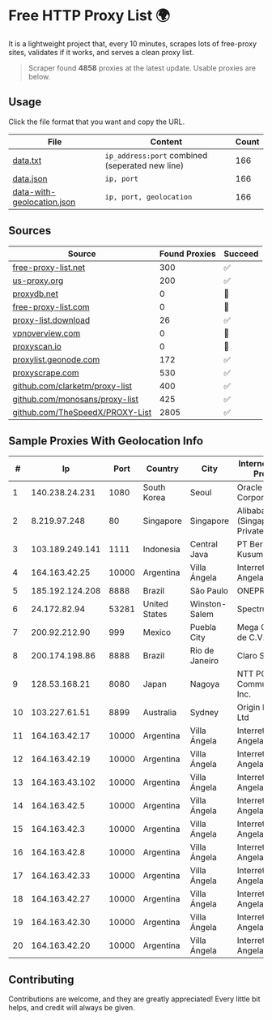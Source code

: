 
# Free HTTP Proxy List 🌍

It is a lightweight project that, every 10 minutes, scrapes lots of free-proxy sites, validates if it works, and serves a clean proxy list.


> Scraper found **4858** proxies at the latest update. Usable proxies are below.

## Usage

Click the file format that you want and copy the URL.


|File|Content|Count|
|----|-------|-----|
|[data.txt](https://raw.githubusercontent.com/themiralay/Proxy-List-World/master/data.txt)|`ip_address:port` combined (seperated new line)|166|
|[data.json](https://raw.githubusercontent.com/themiralay/Proxy-List-World/master/data.json)|`ip, port`|166|
|[data-with-geolocation.json](https://raw.githubusercontent.com/themiralay/Proxy-List-World/master/data-with-geolocation.json)|`ip, port, geolocation`|166|

## Sources

|Source|Found Proxies|Succeed|
|------|-------------|-------|
|[free-proxy-list.net](https://free-proxy-list.net)|300|✅|
|[us-proxy.org](https://www.us-proxy.org)|200|✅|
|[proxydb.net](http://proxydb.net)|0|🚫|
|[free-proxy-list.com](https://free-proxy-list.com/?page=&port=&type%5B%5D=http&type%5B%5D=https&up_time=0&search=Search)|0|🚫|
|[proxy-list.download](https://www.proxy-list.download/HTTP)|26|✅|
|[vpnoverview.com](https://vpnoverview.com/privacy/anonymous-browsing/free-proxy-servers)|0|🚫|
|[proxyscan.io](https://www.proxyscan.io)|0|🚫|
|[proxylist.geonode.com](https://proxylist.geonode.com/api/proxy-list?limit=300&page=1&sort_by=lastChecked&sort_type=desc&protocols=http,https)|172|✅|
|[proxyscrape.com](https://api.proxyscrape.com/v2/?request=displayproxies&protocol=http&timeout=10000&country=all&ssl=all&anonymity=all)|530|✅|
|[github.com/clarketm/proxy-list](https://raw.githubusercontent.com/clarketm/proxy-list/master/proxy-list-raw.txt)|400|✅|
|[github.com/monosans/proxy-list](https://raw.githubusercontent.com/monosans/proxy-list/main/proxies/http.txt)|425|✅|
|[github.com/TheSpeedX/PROXY-List](https://raw.githubusercontent.com/TheSpeedX/PROXY-List/master/http.txt)|2805|✅|


## Sample Proxies With Geolocation Info

|#|Ip|Port|Country|City|Internet Service Provider|
|-|--|----|-------|----|-------------------------|
|1|140.238.24.231|1080|South Korea|Seoul|Oracle Corporation|
|2|8.219.97.248|80|Singapore|Singapore|Alibaba Cloud (Singapore) Private Limited|
|3|103.189.249.141|1111|Indonesia|Central Java|PT Berkah Media Kusuma Vision|
|4|164.163.42.25|10000|Argentina|Villa Ángela|Interret Villa Angela SRL|
|5|185.192.124.208|8888|Brazil|São Paulo|ONEPROVIDER|
|6|24.172.82.94|53281|United States|Winston-Salem|Spectrum|
|7|200.92.212.90|999|Mexico|Puebla City|Mega Cable, S.A. de C.V.|
|8|200.174.198.86|8888|Brazil|Rio de Janeiro|Claro S.A|
|9|128.53.168.21|8080|Japan|Nagoya|NTT PC Communications, Inc.|
|10|103.227.61.51|8899|Australia|Sydney|Origin Net Pty Ltd|
|11|164.163.42.17|10000|Argentina|Villa Ángela|Interret Villa Angela SRL|
|12|164.163.42.19|10000|Argentina|Villa Ángela|Interret Villa Angela SRL|
|13|164.163.43.102|10000|Argentina|Villa Ángela|Interret Villa Angela SRL|
|14|164.163.42.5|10000|Argentina|Villa Ángela|Interret Villa Angela SRL|
|15|164.163.42.3|10000|Argentina|Villa Ángela|Interret Villa Angela SRL|
|16|164.163.42.8|10000|Argentina|Villa Ángela|Interret Villa Angela SRL|
|17|164.163.42.33|10000|Argentina|Villa Ángela|Interret Villa Angela SRL|
|18|164.163.42.27|10000|Argentina|Villa Ángela|Interret Villa Angela SRL|
|19|164.163.42.30|10000|Argentina|Villa Ángela|Interret Villa Angela SRL|
|20|164.163.42.20|10000|Argentina|Villa Ángela|Interret Villa Angela SRL|



## Contributing

Contributions are welcome, and they are greatly appreciated! Every
little bit helps, and credit will always be given.

